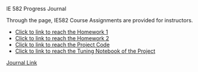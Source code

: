 IE 582 Progress Journal
 
Through the page, IE582 Course Assignments are provided for instructors.

* [Click to link to reach the Homework 1](https://bu-ie-582.github.io/fall-23-ssehacirit/HW1/Homework1.html)
* [Click to link to reach the Homework 2](https://bu-ie-582.github.io/fall-23-ssehacirit/Model%20Notbook%202.html)
* [Click to link to reach the Project Code](https://bu-ie-582.github.io/fall-23-ssehacirit/Model%20From%20Scratch.html)
* [Click to link to reach the Tuning Notebook of the Project](https://bu-ie-582.github.io/fall-23-ssehacirit/Tuning%20Notebook%20.html)
  
[Journal Link](https://bu-ie-582.github.io/fall-23-ssehacirit/)




